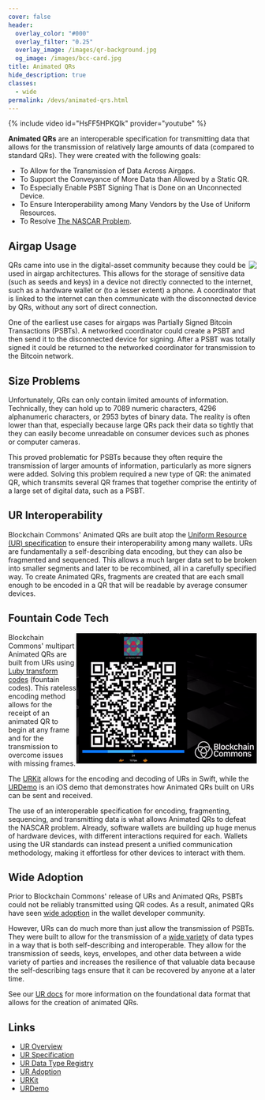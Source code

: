 ```yaml
---
cover: false
header:
  overlay_color: "#000"
  overlay_filter: "0.25"
  overlay_image: /images/qr-background.jpg
  og_image: /images/bcc-card.jpg
title: Animated QRs
hide_description: true
classes:
  - wide
permalink: /devs/animated-qrs.html
---
```


{% include video id="HsFF5HPKQIk" provider="youtube" %}

**Animated QRs** are an interoperable specification for transmitting data that allows for the transmission of relatively large amounts of data (compared to standard QRs). They were created with the following goals:

* To Allow for the Transmission of Data Across Airgaps.
* To Support the Conveyance of More Data than Allowed by a Static QR.
* To Especially Enable PSBT Signing That is Done on an Unconnected Device.
* To Ensure Interoperability among Many Vendors by the Use of Uniform Resources.
* To Resolve [The NASCAR Problem](https://indieweb.org/NASCAR_problem).

## Airgap Usage

<img src="https://github.com/BlockchainCommons/Gordian/blob/master/Images/airgap.png" align="right">

QRs came into use in the digital-asset community because they could be used in airgap architectures. This allows for the storage of sensitive data (such as seeds and keys) in a device not directly connected to the internet, such as a hardware wallet or (to a lesser extent) a phone. A coordinator that is linked to the internet can then communicate with the disconnected device by QRs, without any sort of direct connection.

One of the earliest use cases for airgaps was Partially Signed Bitcoin Transactions (PSBTs). A networked coordinator could create a PSBT and then send it to the disconnected device for signing. After a PSBT was totally signed it could be returned to the networked coordinator for transmission to the Bitcoin network.

## Size Problems

Unfortunately, QRs can only contain limited amounts of information. Technically, they can hold up to 7089 numeric characters, 4296 alphanumeric characters, or 2953 bytes of binary data. The reality is often lower than that, especially because large QRs pack their data so tightly that they can easily become unreadable on consumer devices such as phones or computer cameras. 

This proved problematic for PSBTs because they often require the transmission of larger amounts of information, particularly as more signers were added. Solving this problem required a new type of QR: the animated QR, which transmits several QR frames that together comprise the entirity of a large set of digital data, such as a PSBT.

## UR Interoperability

Blockchain Commons' Animated QRs are built atop the [Uniform Resource (UR) specification](https://github.com/BlockchainCommons/Research/blob/master/papers/bcr-2020-005-ur.md) to ensure their interoperability among many wallets. URs are fundamentally a self-describing data encoding, but they can also be fragmented and sequenced. This allows a much larger data set to be broken into smaller segments and later to be recombined, all in a carefully specified way. To create Animated QRs, fragments are created that are each small enough to be encoded in a QR that will be readable by average consumer devices.

## Fountain Code Tech

<img src="https://raw.githubusercontent.com/BlockchainCommons/URDemo/master/Images/urdemo-animated.gif" align="right">

Blockchain Commons' multipart Animated QRs are built from URs using [Luby transform codes](https://en.wikipedia.org/wiki/Luby_transform_code) (fountain codes). This rateless encoding method allows for the receipt of an animated QR to begin at any frame and for the transmission to overcome issues with missing frames.

The [URKit](https://github.com/BlockchainCommons/URKit) allows for the encoding and decoding of URs in Swift, while the [URDemo](https://github.com/BlockchainCommons/URDemo) is an iOS demo that demonstrates how Animated QRs built on URs can be sent and received.

The use of an interoperable specification for encoding, fragmenting, sequencing, and transmitting data is what allows Animated QRs to defeat the NASCAR problem. Already, software wallets are building up huge menus of hardware devices, with different interactions required for each. Wallets using the UR standards can instead present a unified communication methodology, making it effortless for other devices to interact with them.

## Wide Adoption

Prior to Blockchain Commons' release of URs and Animated QRs, PSBTs could not be reliably transmitted using QR codes. As a result, animated QRs have seen [wide adoption](https://github.com/BlockchainCommons/Gordian-Developer-Community#urs) in the wallet developer community. 

However, URs can do much more than just allow the transmission of PSBTs. They were built to allow for the transmission of a [wide variety](https://github.com/BlockchainCommons/Research/blob/master/papers/bcr-2020-006-urtypes.md) of data types in a way that is both self-describing and interoperable. They allow for the transmission of seeds, keys, envelopes, and other data between a wide variety of parties and increases the resilience of that valuable data because the self-describing tags ensure that it can be recovered by anyone at a later time.

See our [UR docs](https://github.com/BlockchainCommons/Research/blob/master/papers/bcr-2020-006-urtypes.md) for more information on the foundational data format that allows for the creation of animated QRs.

## Links

* [UR Overview](https://github.com/BlockchainCommons/crypto-commons/edit/master/Docs/ur-1-overview.md)
* [UR Specification](https://github.com/BlockchainCommons/Research/blob/master/papers/bcr-2020-005-ur.md)
* [UR Data Type Registry](https://github.com/BlockchainCommons/Research/blob/master/papers/bcr-2020-006-urtypes.md)
* [UR Adoption](https://github.com/BlockchainCommons/Gordian-Developer-Community#urs)
* [URKit](https://github.com/BlockchainCommons/URKit)
* [URDemo](https://github.com/BlockchainCommons/URDemo)
